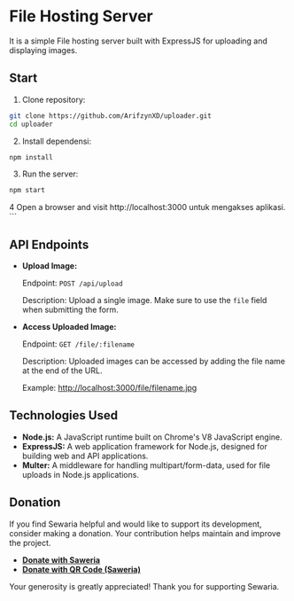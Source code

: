 # File Hosting Server

It is a simple File hosting server built with ExpressJS for uploading and displaying images.

## Start

1. Clone repository:

```bash
git clone https://github.com/ArifzynXD/uploader.git
cd uploader
```

2. Install dependensi:

```bash
npm install
```

3. Run the server:

```bash
npm start
```

4 Open a browser and visit http://localhost:3000 untuk mengakses aplikasi. ```

## API Endpoints

- **Upload Image:**

  Endpoint: `POST /api/upload`

  Description: Upload a single image. Make sure to use the `file` field when submitting the form.

- **Access Uploaded Image:**

  Endpoint: `GET /file/:filename`

  Description: Uploaded images can be accessed by adding the file name at the end of the URL.

  Example: [http://localhost:3000/file/filename.jpg](http://localhost:3000/file/filename.jpg)
  
## Technologies Used

- **Node.js:** A JavaScript runtime built on Chrome's V8 JavaScript engine.
- **ExpressJS:** A web application framework for Node.js, designed for building web and API applications.
- **Multer:** A middleware for handling multipart/form-data, used for file uploads in Node.js applications.

## Donation

If you find Sewaria helpful and would like to support its development, consider making a donation. Your contribution helps maintain and improve the project.

- **[Donate with Saweria](https://saweria.co/Arifzyn)**
- **[Donate with QR Code (Saweria)](https://shorturl.at/ACSWY)**

Your generosity is greatly appreciated! Thank you for supporting Sewaria.